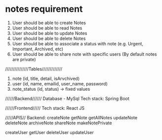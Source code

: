 # notes requirement
1. User should be able to create Notes
2. User should be able to read Notes
3. User should be able to update Notes
4. User should be able to delete Notes
5. User should be able to associate a status with note (e.g. Urgent, Important, Archived, etc)
6. User should be able to share note with specific users (By default notes are private)

///////////////Tables/////////////
1. note (id, title, detail, isArvchived)
2. user (id, name, emailid, user_name, password)
3. note_status (id, status) -> fixed values




//////Backend//////
Database - MySql
Tech stack: Spring Boot

//////Frontend/////
Tech stack: React JS


/////APIS//
Backend:
 createNote
 getNote
 getAllNotes
 updateNote
 deleteNote
 archiveNote
 shareNote
 makeNotePrivate
 
 
 createUser
 getUser
 deleteUser
 updateUser
 
 
